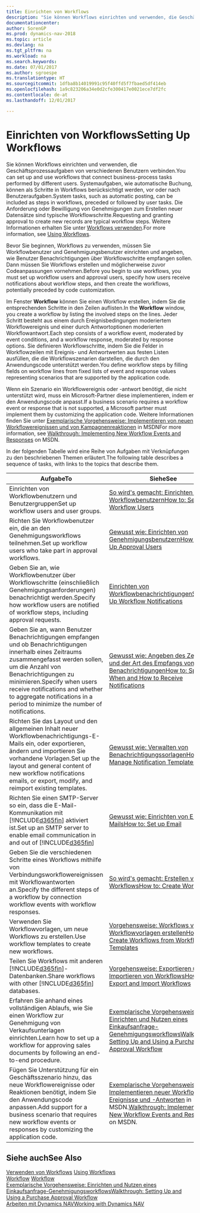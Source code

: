 ```yaml
---
title: Einrichten von Workflows
description: "Sie können Workflows einrichten und verwenden, die Geschäftsprozessaufgaben von verschiedenen Benutzern verbinden. Systemaufgaben, wie automatische Buchung, können als Schritte in Workflows berücksichtigt werden, vor oder nach Benutzeraufgaben. Die Anforderung oder Bewilligung von Genehmigungen zum Erstellen neuer Datensätze sind typische Workflowschritte."
documentationcenter: 
author: SorenGP
ms.prod: dynamics-nav-2018
ms.topic: article
ms.devlang: na
ms.tgt_pltfrm: na
ms.workload: na
ms.search.keywords: 
ms.date: 07/01/2017
ms.author: sgroespe
ms.translationtype: HT
ms.sourcegitcommit: 1dfba8b14019991c95f40ffd5f7fbaed5df414eb
ms.openlocfilehash: 1a9c823206a34e0d2cfe300417e0021ece7df2fc
ms.contentlocale: de-at
ms.lasthandoff: 12/01/2017

---
```

# <a name="setting-up-workflows"></a><span data-ttu-id="6109d-105">Einrichten von Workflows</span><span class="sxs-lookup"><span data-stu-id="6109d-105">Setting Up Workflows</span></span>
<span data-ttu-id="6109d-106">Sie können Workflows einrichten und verwenden, die Geschäftsprozessaufgaben von verschiedenen Benutzern verbinden.</span><span class="sxs-lookup"><span data-stu-id="6109d-106">You can set up and use workflows that connect business-process tasks performed by different users.</span></span> <span data-ttu-id="6109d-107">Systemaufgaben, wie automatische Buchung, können als Schritte in Workflows berücksichtigt werden, vor oder nach Benutzeraufgaben.</span><span class="sxs-lookup"><span data-stu-id="6109d-107">System tasks, such as automatic posting, can be included as steps in workflows, preceded or followed by user tasks.</span></span> <span data-ttu-id="6109d-108">Die Anforderung oder Bewilligung von Genehmigungen zum Erstellen neuer Datensätze sind typische Workflowschritte.</span><span class="sxs-lookup"><span data-stu-id="6109d-108">Requesting and granting approval to create new records are typical workflow steps.</span></span> <span data-ttu-id="6109d-109">Weitere Informationen erhalten Sie unter [Workflows verwenden](across-use-workflows.md).</span><span class="sxs-lookup"><span data-stu-id="6109d-109">For more information, see [Using Workflows](across-use-workflows.md).</span></span>  

 <span data-ttu-id="6109d-110">Bevor Sie beginnen, Workflows zu verwenden, müssen Sie Workflowbenutzer und Genehmigungsbenutzer einrichten und angeben, wie Benutzer Benachrichtigungen über Workflowschritte empfangen sollen. Dann müssen Sie Workflows erstellen und möglicherweise zuvor Codeanpassungen vornehmen.</span><span class="sxs-lookup"><span data-stu-id="6109d-110">Before you begin to use workflows, you must set up workflow users and approval users, specify how users receive notifications about workflow steps, and then create the workflows, potentially preceded by code customization.</span></span>  

 <span data-ttu-id="6109d-111">Im Fenster **Workflow** können Sie einen Workflow erstellen, indem Sie die entsprechenden Schritte in den Zeilen auflisten.</span><span class="sxs-lookup"><span data-stu-id="6109d-111">In the **Workflow** window, you create a workflow by listing the involved steps on the lines.</span></span> <span data-ttu-id="6109d-112">Jeder Schritt besteht aus einem durch Ereignisbedingungen moderiertem Workflowereignis und einer durch Antwortoptionen moderierten Workflowantwort.</span><span class="sxs-lookup"><span data-stu-id="6109d-112">Each step consists of a workflow event, moderated by event conditions, and a workflow response, moderated by response options.</span></span> <span data-ttu-id="6109d-113">Sie definieren Workflowschritte, indem Sie die Felder in Workflowzeilen mit Ereignis- und Antwortwerten aus festen Listen ausfüllen, die die Workflowszenarien darstellen, die durch den Anwendungscode unterstützt werden.</span><span class="sxs-lookup"><span data-stu-id="6109d-113">You define workflow steps by filling fields on workflow lines from fixed lists of event and response values representing scenarios that are supported by the application code.</span></span>  

 <span data-ttu-id="6109d-114">Wenn ein Szenario ein Workflowereignis oder -antwort benötigt, die nicht unterstützt wird, muss ein Microsoft-Partner diese implementieren, indem er den Anwendungscode anpasst.</span><span class="sxs-lookup"><span data-stu-id="6109d-114">If a business scenario requires a workflow event or response that is not supported, a Microsoft partner must implement them by customizing the application code.</span></span> <span data-ttu-id="6109d-115">Weitere Informationen finden Sie unter [Exemplarische Vorgehensweise: Implementieren von neuen Workflowereignissen und von Kampagnenreaktionen](https://msdn.microsoft.com/en-us/library/mt574349.aspx) in MSDN</span><span class="sxs-lookup"><span data-stu-id="6109d-115">For more information, see [Walkthrough: Implementing New Workflow Events and Responses](https://msdn.microsoft.com/en-us/library/mt574349.aspx) on MSDN.</span></span>

 <span data-ttu-id="6109d-116">In der folgenden Tabelle wird eine Reihe von Aufgaben mit Verknüpfungen zu den beschriebenen Themen erläutert.</span><span class="sxs-lookup"><span data-stu-id="6109d-116">The following table describes a sequence of tasks, with links to the topics that describe them.</span></span>  

|<span data-ttu-id="6109d-117">**Aufgabe**</span><span class="sxs-lookup"><span data-stu-id="6109d-117">**To**</span></span>|<span data-ttu-id="6109d-118">**Siehe**</span><span class="sxs-lookup"><span data-stu-id="6109d-118">**See**</span></span>|  
|------------|-------------|  
|<span data-ttu-id="6109d-119">Einrichten von Workflowbenutzern und Benutzergruppen</span><span class="sxs-lookup"><span data-stu-id="6109d-119">Set up workflow users and user groups.</span></span>|[<span data-ttu-id="6109d-120">So wird's gemacht: Einrichten von Workflowbenutzern</span><span class="sxs-lookup"><span data-stu-id="6109d-120">How to: Set Up Workflow Users</span></span>](across-how-to-set-up-workflow-users.md)|  
|<span data-ttu-id="6109d-121">Richten Sie Workflowbenutzer ein, die an den Genehmigungsworkflows teilnehmen.</span><span class="sxs-lookup"><span data-stu-id="6109d-121">Set up workflow users who take part in approval workflows.</span></span>|[<span data-ttu-id="6109d-122">Gewusst wie: Einrichten von Genehmigungsbenutzern</span><span class="sxs-lookup"><span data-stu-id="6109d-122">How to: Set Up Approval Users</span></span>](across-how-to-set-up-approval-users.md)|  
|<span data-ttu-id="6109d-123">Geben Sie an, wie Workflowbenutzer über Workflowschritte (einschließlich Genehmigungsanforderungen) benachrichtigt werden.</span><span class="sxs-lookup"><span data-stu-id="6109d-123">Specify how workflow users are notified of workflow steps, including approval requests.</span></span>|[<span data-ttu-id="6109d-124">Einrichten von Workflowbenachrichtigungen</span><span class="sxs-lookup"><span data-stu-id="6109d-124">Setting Up Workflow Notifications</span></span>](across-setting-up-workflow-notifications.md)|  
|<span data-ttu-id="6109d-125">Geben Sie an, wann Benutzer Benachrichtigungen empfangen und ob Benachrichtigungen innerhalb eines Zeitraums zusammengefasst werden sollen, um die Anzahl von Benachrichtigungen zu minimieren.</span><span class="sxs-lookup"><span data-stu-id="6109d-125">Specify when users receive notifications and whether to aggregate notifications in a period to minimize the number of notifications.</span></span>|[<span data-ttu-id="6109d-126">Gewusst wie: Angeben des Zeitpunkts und der Art des Empfangs von Benachrichtigungen</span><span class="sxs-lookup"><span data-stu-id="6109d-126">How to: Specify When and How to Receive Notifications</span></span>](across-how-to-specify-when-and-how-to-receive-notifications.md)|  
|<span data-ttu-id="6109d-127">Richten Sie das Layout und den allgemeinen Inhalt neuer Workflowbenachrichtigungs-E-Mails ein, oder exportieren, ändern und importieren Sie vorhandene Vorlagen.</span><span class="sxs-lookup"><span data-stu-id="6109d-127">Set up the layout and general content of new workflow notifications emails, or export, modify, and reimport existing templates.</span></span>|[<span data-ttu-id="6109d-128">Gewusst wie: Verwalten von Benachrichtigungssorlagen</span><span class="sxs-lookup"><span data-stu-id="6109d-128">How to: Manage Notification Templates</span></span>](across-how-to-manage-notification-templates.md)|  
|<span data-ttu-id="6109d-129">Richten Sie einen SMTP-Server so ein, dass die E-Mail-Kommunikation mit [!INCLUDE[d365fin](includes/d365fin_md.md)] aktiviert ist.</span><span class="sxs-lookup"><span data-stu-id="6109d-129">Set up an SMTP server to enable email communication in and out of [!INCLUDE[d365fin](includes/d365fin_md.md)]</span></span>|[<span data-ttu-id="6109d-130">Gewusst wie: Einrichten von E-Mails</span><span class="sxs-lookup"><span data-stu-id="6109d-130">How to: Set up Email</span></span>](madeira-how-setup-email.md)|
|<span data-ttu-id="6109d-131">Geben Sie die verschiedenen Schritte eines Workflows mithilfe von Verbindungsworkflowereignissen mit Workflowantworten an.</span><span class="sxs-lookup"><span data-stu-id="6109d-131">Specify the different steps of a workflow by connection workflow events with workflow responses.</span></span>|[<span data-ttu-id="6109d-132">So wird's gemacht: Erstellen von Workflows</span><span class="sxs-lookup"><span data-stu-id="6109d-132">How to: Create Workflows</span></span>](across-how-to-create-workflows.md)|  
|<span data-ttu-id="6109d-133">Verwenden Sie Workflowvorlagen, um neue Workflows zu erstellen.</span><span class="sxs-lookup"><span data-stu-id="6109d-133">Use workflow templates to create new workflows.</span></span>|[<span data-ttu-id="6109d-134">Vorgehensweise: Workflows von Workflowvorlagen erstellen</span><span class="sxs-lookup"><span data-stu-id="6109d-134">How to: Create Workflows from Workflow Templates</span></span>](across-how-to-create-workflows-from-workflow-templates.md)|  
|<span data-ttu-id="6109d-135">Teilen Sie Workflows mit anderen [!INCLUDE[d365fin](includes/d365fin_md.md)]-Datenbanken.</span><span class="sxs-lookup"><span data-stu-id="6109d-135">Share workflows with other [!INCLUDE[d365fin](includes/d365fin_md.md)] databases.</span></span>|[<span data-ttu-id="6109d-136">Vorgehensweise: Exportieren und Importieren von Workflows</span><span class="sxs-lookup"><span data-stu-id="6109d-136">How to: Export and Import Workflows</span></span>](across-how-to-export-and-import-workflows.md)|  
|<span data-ttu-id="6109d-137">Erfahren Sie anhand eines vollständigen Ablaufs, wie Sie einen Workflow zur Genehmigung von Verkaufsunterlagen einrichten.</span><span class="sxs-lookup"><span data-stu-id="6109d-137">Learn how to set up a workflow for approving sales documents by following an end-to-end procedure.</span></span>|[<span data-ttu-id="6109d-138">Exemplarische Vorgehensweise: Einrichten und Nutzen eines Einkaufsanfrage-Genehmigungsworkflows</span><span class="sxs-lookup"><span data-stu-id="6109d-138">Walkthrough: Setting Up and Using a Purchase Approval Workflow</span></span>](walkthrough-setting-up-and-using-a-purchase-approval-workflow.md)|  
|<span data-ttu-id="6109d-139">Fügen Sie Unterstützung für ein Geschäftsszenario hinzu, das neue Workflowereignisse oder Reaktionen benötigt, indem Sie den Anwendungscode anpassen.</span><span class="sxs-lookup"><span data-stu-id="6109d-139">Add support for a business scenario that requires new workflow events or responses by customizing the application code.</span></span>|<span data-ttu-id="6109d-140">[Exemplarische Vorgehensweise: Implementieren neuer Workflow-Ereignisse und -Antworten](https://msdn.microsoft.com/en-us/library/mt574349.aspx) in MSDN.</span><span class="sxs-lookup"><span data-stu-id="6109d-140">[Walkthrough: Implementing New Workflow Events and Responses](https://msdn.microsoft.com/en-us/library/mt574349.aspx) on MSDN.</span></span>|  

## <a name="see-also"></a><span data-ttu-id="6109d-141">Siehe auch</span><span class="sxs-lookup"><span data-stu-id="6109d-141">See Also</span></span>  
 <span data-ttu-id="6109d-142">[Verwenden von Workflows](across-use-workflows.md) </span><span class="sxs-lookup"><span data-stu-id="6109d-142">[Using Workflows](across-use-workflows.md) </span></span>  
 <span data-ttu-id="6109d-143">[Workflow](across-workflow.md) </span><span class="sxs-lookup"><span data-stu-id="6109d-143">[Workflow](across-workflow.md) </span></span>  
 [<span data-ttu-id="6109d-144">Exemplarische Vorgehensweise: Einrichten und Nutzen eines Einkaufsanfrage-Genehmigungsworkflows</span><span class="sxs-lookup"><span data-stu-id="6109d-144">Walkthrough: Setting Up and Using a Purchase Approval Workflow</span></span>](walkthrough-setting-up-and-using-a-purchase-approval-workflow.md)  
 [<span data-ttu-id="6109d-145">Arbeiten mit Dynamics NAV</span><span class="sxs-lookup"><span data-stu-id="6109d-145">Working with Dynamics NAV</span></span>](ui-work-product.md)

